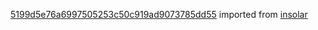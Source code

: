 [5199d5e76a6997505253c50c919ad9073785dd55](https://github.com/insolar/insolar/commit/5199d5e76a6997505253c50c919ad9073785dd55) imported from [insolar](https://github.com/insolar/insolar)
